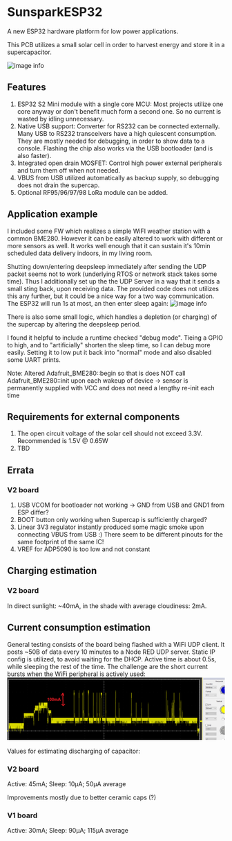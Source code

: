 # SunsparkESP32
A new ESP32 hardware platform for low power applications.

This PCB utilizes a small solar cell in order to harvest energy and store it in a supercapacitor.

![image info](doc/V2/pcb_render.PNG)

## Features
1. ESP32 S2 Mini module with a single core MCU: Most projects utilize one core anyway or don't benefit much form a second one. So no current is wasted by idling unnecessary.
2. Native USB support: Converter for RS232 can be connected externally. Many USB to RS232 transceivers have a high quiescent consumption. They are mostly needed for debugging, in order to show data to a console. Flashing the chip also works via the USB bootloader (and is also faster).
3. Integrated open drain MOSFET: Control high power external peripherals and turn them off when not needed.
4. VBUS from USB utilized automatically as backup supply, so debugging does not drain the supercap.
5. Optional RF95/96/97/98 LoRa module can be added.

## Application example
I included some FW which realizes a simple WiFI weather station with a common BME280. However it can be easily altered to work with different or more sensors as well. It works well enough that it can sustain it's 10min scheduled data delivery indoors, in my living room.

Shutting down/entering deepsleep immediately after sending the UDP packet seems not to work (underlying RTOS or network stack takes some time). Thus I additionally set up the the UDP Server in a way that it sends a small sting back, upon receiving data.
The provided code does not utilizes this any further, but it could be a nice way for a two way communication. The ESP32 will run 1s at most, an then enter sleep again:
![image info](doc/V2/nodeRed_setup.PNG)

There is also some small logic, which handles a depletion (or charging) of the supercap by altering the deepsleep period.

I found it helpful to include a runtime checked "debug mode". Tieing a GPIO to high, and to "artificially" shorten the sleep time, so I can debug more easily. Setting it to low put it back into "normal" mode and also disabled some UART prints.

Note: Altered Adafruit_BME280::begin so that is does NOT call
Adafruit_BME280::init upon each wakeup of device -> sensor is permanently
supplied with VCC and does not need a lengthy re-init each time

## Requirements for external components
1. The open circuit voltage of the solar cell should not exceed 3.3V. Recommended is 1.5V @ 0.65W
2. TBD

## Errata
### V2 board
1. USB VCOM for bootloader not working -> GND from USB and GND1 from ESP differ?
2. BOOT button only working when Supercap is sufficiently charged?
3. Linear 3V3 regulator instantly produced some magic smoke upon connecting VBUS from USB :) There seem to be different pinouts for the same footprint of the same IC!
4. VREF for ADP5090 is too low and not constant


## Charging estimation
### V2 board
In direct sunlight: ~40mA, in the shade with average cloudiness: 2mA.

## Current consumption estimation
General testing consists of the board being flashed with a WiFi UDP client. It posts ~50B of data every 10 minutes to a Node RED UDP server. Static IP config is utilized, to avoid waiting for the DHCP.
Active time is about 0.5s, while sleeping the rest of the time.
The challenge are the short current bursts when the WiFi peripheral is actively used:
![image info](doc/V2/CurrentActive0R2_Shunt.PNG)

Values for estimating discharging of capacitor:
### V2 board
Active: 45mA; Sleep: 10µA; 50µA average

Improvements mostly due to better ceramic caps (?)
### V1 board
Active: 30mA; Sleep: 90µA; 115µA average

